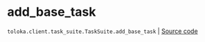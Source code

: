 # add_base_task
`toloka.client.task_suite.TaskSuite.add_base_task` | [Source code](https://github.com/Toloka/toloka-kit/blob/v1.1.3/src/client/task_suite.py#L72)

